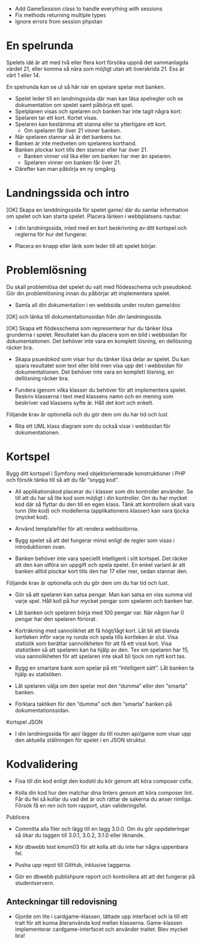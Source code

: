 * Add GameSession class to handle everything with sessions
* Fix methods returning multiple types
* Ignore errors from session phpstan

# En spelrunda

Spelets idé är att med två eller flera kort försöka uppnå det sammanlagda värdet 21, eller komma så nära som möjligt utan att överskrida 21. Ess är värt 1 eller 14.

En spelrunda kan se ut så här när en spelare spelar mot banken.

* Spelet leder till en landningssida där man kan läsa spelregler och se dokumentation om spelet samt påbörja ett spel.
* Spelplanen visas och spelaren och banken har inte tagit några kort.
* Spelaren tar ett kort. Kortet visas.
* Spelaren kan bestämma att stanna eller ta ytterligare ett kort.
    * Om spelaren får över 21 vinner banken.
* När spelaren stannar så är det bankens tur.
* Banken är inte medveten om spelarens korthand.
* Banken plockar kort tills den stannar eller har över 21.
    * Banken vinner vid lika eller om banken har mer än spelaren.
    * Spelaren vinner om banken får över 21.
* Därefter kan man påbörja en ny omgång.

# Landningssida och intro

[OK] Skapa en landdningssida för spelet game/ där du samlar information om spelet och kan starta spelet. Placera länken i webbplatsens navbar.

* I din landningssida, inled med en kort beskrivning av ditt kortspel och reglerna för hur det fungerar.

* Placera en knapp eller länk som leder till att spelet börjar.

# Problemlösning

Du skall problemlösa det spelet du valt med flödesschema och pseudokod. Gör din problemlösning innan du påbörjar att implementera spelet.

* Samla all din dokumentation i en webbsida under routen game/doc 

[OK] och länka till dokumentationssidan från din landningssida.

[OK] Skapa ett flödesschema som representerar hur du tänker lösa grunderna i spelet. Resultatet kan du placera som en bild i webbsidan för dokumentationen. Det behöver inte vara en komplett lösning, en dellösning räcker bra.

* Skapa psuedokod som visar hur du tänker lösa delar av spelet. Du kan spara resultatet som text eller bild men visa upp det i webbsidan för dokumentationen. Det behöver inte vara en komplett lösning, en dellösning räcker bra.

* Fundera igenom vilka klasser du behöver för att implementera spelet. Beskriv klasserna i text med klassens namn och en mening som beskriver vad klassens syfte är. Håll det kort och enkelt.

Följande krav är optionella och du gör dem om du har tid och lust.

* Rita ett UML klass diagram som du också visar i webbsidan för dokumentationen.

# Kortspel

Bygg ditt kortspel i Symfony med objektorienterade konstruktioner i PHP och försök tänka till så att du får “snygg kod”.

* All applikationskod placerar du i klasser som din kontroller använder. Se till att du har så lite kod som möjligt i din kontroller. Om du har mycket kod där så flyttar du den till en egen klass. Tänk att kontrollern skall vara tunn (lite kod) och modellerna (applikationens klasser) kan vara tjocka (mycket kod).

* Använd templatefiler för att rendera webbsidorna.

* Bygg spelet så att det fungerar minst enligt de regler som visas i introduktionen ovan.

* Banken behöver inte vara speciellt intelligent i sitt kortspel. Det räcker att den kan utföra sin uppgift och spela spelet. En enkel variant är att banken alltid plockar kort tills den har 17 eller mer, sedan stannar den.

Följande krav är optionella och du gör dem om du har tid och lust.

* Gör så att spelaren kan satsa pengar. Man kan satsa en viss summa vid varje spel. Håll koll på hur mycket pengar som spelaren och banken har.

* Låt banken och spelaren börja med 100 pengar var. När någon har 0 pengar har den spelaren förlorat.

* Korträkning med sannolikhet att få högt/lågt kort. Låt bli att blanda kortleken inför varje ny runda och spela tills kortleken är slut. Visa statistik som berättar sannolikheten för att få ett visst kort. Visa statistiken så att spelaren kan ha hjälp av den. Tex om spelaren har 15, visa sannolikheten för att spelaren inte skall bli tjock om nytt kort tas.

* Bygg en smartare bank som spelar på ett “intelligent sätt”. Låt banken ta hjälp av statistiken.

* Låt spelaren välja om den spelar mot den “dumma” eller den “smarta” banken.

* Förklara taktiken för den “dumma” och den “smarta” banken på dokumentationssidan.

Kortspel JSON

* I din landningssida för api/ lägger du till routen api/game som visar upp den aktuella ställningen för spelet i en JSON struktur.

# Kodvalidering

* Fixa till din kod enligt den kodstil du kör genom att köra composer csfix.

* Kolla din kod hur den matchar dina linters genom att köra composer lint. Får du fel så kollar du vad det är och rättar de sakerna du anser rimliga. Försök få en ren och tom rapport, utan valideringsfel.

Publicera

* Committa alla filer och lägg till en tagg 3.0.0. Om du gör uppdateringar så ökar du taggen till 3.0.1, 3.0.2, 3.1.0 eller liknande.

* Kör dbwebb test kmom03 för att kolla att du inte har några uppenbara fel.

* Pusha upp repot till GitHub, inklusive taggarna.

* Gör en dbwebb publishpure report och kontrollera att att det fungerar på studentservern.




## Anteckningar till redovisning

* Gjorde om lite i cardgame-klassen, lättade upp interfacet och la till ett trait för att kunna återanvända kod mellan klasserna. Game-klassen implementerar cardgame-interfacet och använder traitet. Blev mycket bra!
